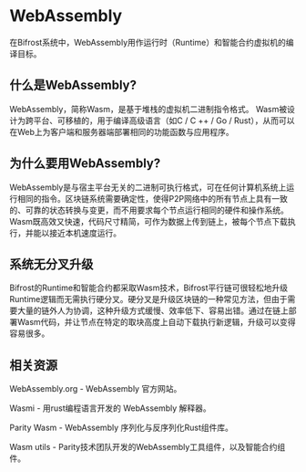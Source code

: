 # WebAssembly

在Bifrost系统中，WebAssembly用作运行时（Runtime）和智能合约虚拟机的编译目标。 

## 什么是WebAssembly? 

WebAssembly，简称Wasm，是基于堆栈的虚拟机二进制指令格式。 Wasm被设计为跨平台、可移植的，用于编译高级语言（如C / C ++ / Go / Rust），从而可以在Web上为客户端和服务器端部署相同的功能函数与应用程序。 

## 为什么要用WebAssembly? 

WebAssembly是与宿主平台无关的二进制可执行格式，可在任何计算机系统上运行相同的指令。区块链系统需要确定性，使得P2P网络中的所有节点上具有一致的、可靠的状态转换与变更，而不用要求每个节点运行相同的硬件和操作系统。Wasm既高效又快速，代码尺寸精简，可作为数据上传到链上，被每个节点下载执行，并能以接近本机速度运行。 

## 系统无分叉升级

Bifrost的Runtime和智能合约都采取Wasm技术，Bifrost平行链可很轻松地升级Runtime逻辑而无需执行硬分叉。硬分叉是升级区块链的一种常见方法，但由于需要大量的链外人为协调，这种升级方式缓慢、效率低下、容易出错。通过在链上部署Wasm代码，并让节点在特定的取块高度上自动下载执行新逻辑，升级可以变得容易很多。

## 相关资源

WebAssembly.org - WebAssembly 官方网站。

Wasmi - 用rust编程语言开发的 WebAssembly 解释器。

Parity Wasm - WebAssembly 序列化与反序列化Rust组件库。

Wasm utils - Parity技术团队开发的WebAssembly工具组件，以及智能合约组件。



